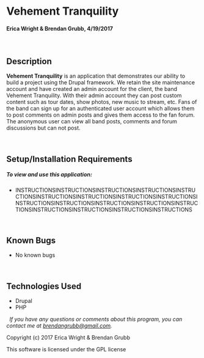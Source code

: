 # **Vehement Tranquility**
#### Erica Wright & Brendan Grubb, 4/19/2017


&nbsp;
## Description
**Vehement Tranquility** is an application that demonstrates our ability to build a project using the Drupal framework. We retain the site maintenance account and have created an admin account for the client, the band Vehement Tranquility. With their admin account they can post custom content such as tour dates, show photos, new music to stream, etc. Fans of the band can sign up for an authenticated user account which allows them to post comments on admin posts and gives them access to the fan forum. The anonymous user can view all band posts, comments and forum discussions but can not post.


&nbsp;
## Setup/Installation Requirements
##### _To view and use this application:_
* INSTRUCTIONSINSTRUCTIONSINSTRUCTIONSINSTRUCTIONSINSTRUCTIONSINSTRUCTIONSINSTRUCTIONSINSTRUCTIONSINSTRUCTIONSINSTRUCTIONSINSTRUCTIONSINSTRUCTIONSINSTRUCTIONSINSTRUCTIONSINSTRUCTIONSINSTRUCTIONSINSTRUCTIONSINSTRUCTIONS


&nbsp;
## Known Bugs
* No known bugs

&nbsp;
## Technologies Used
* Drupal
* PHP

&nbsp;
_If you have any questions or comments about this program, you can contact me at [brendangrubb@gmail.com](mailto:brendangrubb@gmail.com)._

Copyright (c) 2017 Erica Wright & Brendan Grubb

This software is licensed under the GPL license
